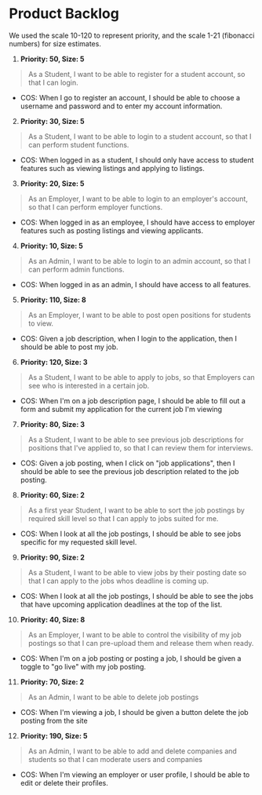 # Product Backlog

We used the scale 10-120 to represent priority, and the scale 1-21 (fibonacci numbers) for size estimates.

1. **Priority: 50, Size: 5**  
> As a Student, I want to be able to register for a student account, so that I can login.  
- COS: When I go to register an account, I should be able to choose a username and password and to enter my account information.

2. **Priority: 30, Size: 5**  
> As a Student, I want to be able to login to a student account, so that I can perform student functions. 
- COS: When logged in as a student, I should only have access to student features such as viewing listings and applying to listings.

3. **Priority: 20, Size: 5**  
> As an Employer, I want to be able to login to an employer's account, so that I can perform employer functions.  
- COS: When logged in as an employee, I should have access to employer features such as posting listings and viewing applicants.

4. **Priority: 10, Size: 5**  
> As an Admin, I want to be able to login to an admin account, so that I can perform admin functions.
- COS: When logged in as an admin, I should have access to all features.

5. **Priority: 110, Size: 8**  
> As an Employer, I want to be able to post open positions for students to view.
- COS: Given a job description, when I login to the application, then I should be able to post my job.

6. **Priority: 120, Size: 3**  
> As a Student, I want to be able to apply to jobs, so that Employers can see who is interested in a certain job.
- COS: When I'm on a job description page, I should be able to fill out a form and submit my application for the current job I'm viewing

7. **Priority: 80, Size: 3**  
> As a Student, I want to be able to see previous job descriptions for positions that I've applied to, so that I can review them for interviews.
- COS: Given a job posting, when I click on "job applications", then I should be able to see the previous job description related to the job posting.

8. **Priority: 60, Size: 2**  
> As a first year Student, I want to be able to sort the job postings by required skill level so that I can apply to jobs suited for me. 
- COS: When I look at all the job postings, I should be able to see jobs specific for my requested skill level. 

9. **Priority: 90, Size: 2**  
> As a Student, I want to be able to view jobs by their posting date so that I can apply to the jobs whos deadline is coming up. 
- COS: When I look at all the job postings, I should be able to see the jobs that have upcoming application deadlines at the top of the list.

10. **Priority: 40, Size: 8**  
> As an Employer, I want to be able to control the visibility of my job postings so that I can pre-upload them and release them when ready. 
- COS: When I'm on a job posting or posting a job, I should be given a toggle to "go live" with my job posting. 

11. **Priority: 70, Size: 2**  
> As an Admin, I want to be able to delete job postings
- COS: When I'm viewing a job, I should be given a button delete the job posting from the site

12. **Priority: 190, Size: 5**  
> As an Admin, I want to be able to add and delete companies and students so that I can moderate users and companies
- COS: When I'm viewing an employer or user profile, I should be able to edit or delete their profiles.
